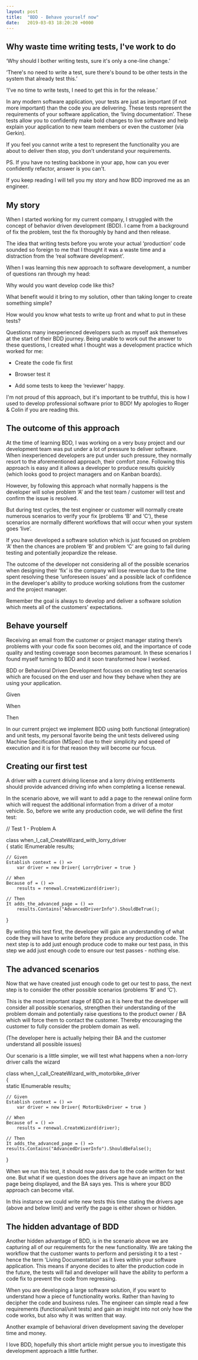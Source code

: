 ```yaml
---
layout: post
title:  "BDD - Behave yourself now"
date:   2019-03-03 18:20:20 +0000
---
```

## Why waste time writing tests, I've work to do 

‘Why should I bother writing tests, sure it's only a one-line change.’ 

‘There's no need to write a test, sure there's bound to be other tests in the system that already test this.’ 

‘I’ve no time to write tests, I need to get this in for the release.’ 

In any modern software application, your tests are just as important (if not more important) than the code you are delivering. These tests represent the requirements of your software application, the ‘living documentation’. These tests allow you to confidently make bold changes to live software and help explain your application to new team members or even the customer (via Gerkin). 

If you feel you cannot write a test to represent the functionality you are about to deliver then stop, you don’t understand your requirements. 

PS. If you have no testing backbone in your app, how can you ever confidently refactor, answer is you can't. 

If you keep reading I will tell you my story and how BDD improved me as an engineer. 

## My story 

When I started working for my current company, I struggled with the concept of behavior driven development (BDD). I came from a background of fix the problem, test the fix thoroughly by hand and then release. 

The idea that writing tests before you wrote your actual ‘production’ code sounded so foreign to me that I thought it was a waste time and a distraction from the ‘real software development’. 

When I was learning this new approach to software development, a number of questions ran through my head: 

Why would you want develop code like this? 

What benefit would it bring to my solution, other than taking longer to create something simple? 

How would you know what tests to write up front and what to put in these tests? 

Questions many inexperienced developers such as myself ask themselves at the start of their BDD journey. Being unable to work out the answer to these questions, I created what I thought was a development practice which worked for me: 

- Create the code fix first 

- Browser test it 

- Add some tests to keep the ‘reviewer’ happy. 

I'm not proud of this approach, but it's important to be truthful, this is how I used to develop professional software prior to BDD! My apologies to Roger & Colin if you are reading this. 

## The outcome of this approach 

At the time of learning BDD, I was working on a very busy project and our development team was put under a lot of pressure to deliver software. When inexperienced developers are put under such pressure, they normally resort to the aforementioned approach, their comfort zone. Following this approach is easy and it allows a developer to produce results quickly (which looks good to project managers and on Kanban boards). 

However, by following this approach what normally happens is the developer will solve problem ‘A’ and the test team / customer will test and confirm the issue is resolved.  

But during test cycles, the test engineer or customer will normally create numerous scenarios to verify your fix (problems ‘B’ and ‘C’), these scenarios are normally different workflows that will occur when your system goes ‘live’. 

If you have developed a software solution which is just focused on problem ‘A’ then the chances are problem ‘B’ and problem ‘C’ are going to fail during testing and potentially jeopardize the release. 

The outcome of the developer not considering all of the possible scenarios when designing their ‘fix’ is the company will lose revenue due to the time spent resolving these ‘unforeseen issues’ and a possible lack of confidence in the developer's ability to produce working solutions from the customer and the project manager. 

Remember the goal is always to develop and deliver a software solution which meets all of the customers' expectations. 

## Behave yourself 

Receiving an email from the customer or project manager stating there’s problems with your code fix soon becomes old, and the importance of code quality and testing coverage soon becomes paramount. In these scenarios I found myself turning to BDD and it soon transformed how I worked. 

BDD or Behavioral Driven Development focuses on creating test scenarios which are focused on the end user and how they behave when they are using your application. 

Given 

When 

Then 

In our current project we implement BDD using both functional (integration) and unit tests, my personal favorite being the unit tests delivered using Machine Specification (MSpec) due to their simplicity and speed of execution and it is for that reason they will become our focus. 

## Creating our first test 
A driver with a current driving license and a lorry driving entitlements should provide advanced driving info when completing a license renewal. 

In the scenario above, we will want to add a page to the renewal online form which will request the additional information from a driver of a motor vehicle. So, before we write any production code, we will define the first test: 

// Test 1 - Problem A 

class when_I_call_CreateWizard_with_lorry_driver  
{ 
    static IEnumerable results; 

    // Given  
    Establish context = () => 
        var driver = new Driver{ LorryDriver = true }  

    // When  
    Because of = () => 
        results = renewal.CreateWizard(driver);  

    // Then  
    It adds_the_advanced_page = () => 
        results.Contains("AdvancedDriverInfo").ShouldBeTrue();  
}  

By writing this test first, the developer will gain an understanding of what code they will have to write before they produce any production code. The next step is to add just enough produce code to make our test pass, in this step we add just enough code to ensure our test passes - nothing else. 

## The advanced scenarios 
Now that we have created just enough code to get our test to pass, the next step is to consider the other possible scenarios (problems ‘B’ and ‘C’).  

This is the most important stage of BDD as it is here that the developer will consider all possible scenarios, strengthen their understanding of the problem domain and potentially raise questions to the product owner / BA which will force them to contact the customer. Thereby encouraging the customer to fully consider the problem domain as well. 

(The developer here is actually helping their BA and the customer understand all possible issues)

Our scenario is a little simpler, we will test what happens when a non-lorry driver calls the wizard 

class when_I_call_CreateWizard_with_motorbike_driver  
{  
    static IEnumerable results; 

    // Given  
    Establish context = () => 
        var driver = new Driver{ MotorBikeDriver = true }  

    // When  
    Because of = () => 
        results = renewal.CreateWizard(driver);   

    // Then  
    It adds_the_advanced_page = () => 
    results.Contains("AdvancedDriverInfo").ShouldBeFalse(); 
}  

When we run this test, it should now pass due to the code written for test one. But what if we question does the drivers age have an impact on the page being displayed, and the BA says yes. This is where your BDD approach can become vital. 

In this instance we could write new tests this time stating the drivers age (above and below limit) and verify the page is either shown or hidden. 

## The hidden advantage of BDD 

Another hidden advantage of BDD, is in the scenario above we are capturing all of our requirements for the new functionality. We are taking the workflow that the customer wants to perform and persisting it to a test - hence the term 'Living Documentation' as it lives within your software application. This means if anyone decides to alter the production code in the future, the tests will fail and developer will have the ability to perform a code fix to prevent the code from regressing. 

When you are developing a large software solution, if you want to understand how a piece of functionality works. Rather than having to decipher the code and business rules. The engineer can simple read a few requirements (functional/unit tests) and gain an insight into not only how the code works, but also why it was written that way. 

Another example of behavioral driven development saving the developer time and money. 

I love BDD, hopefully this short article might persue you to investigate this development approach a little further.
